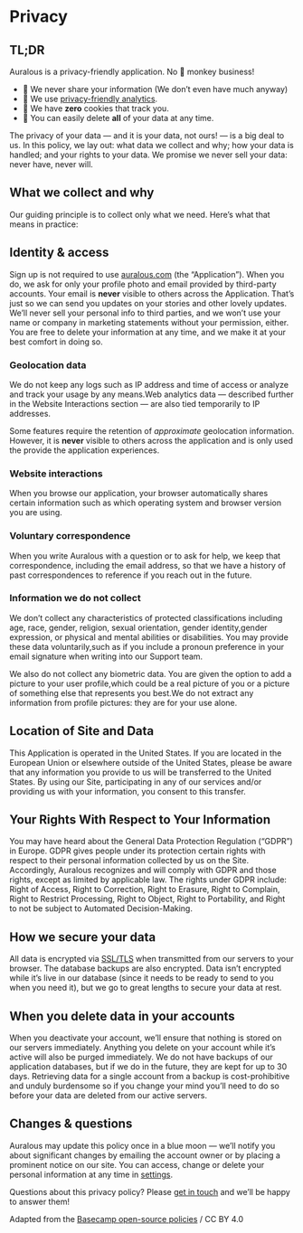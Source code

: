 # Privacy

## TL;DR

Auralous is a privacy-friendly application. No 🙈 monkey business!

- 🤝 We never share your information (We don’t even have much anyway)
- 💯 We use [privacy-friendly analytics](https://usefathom.com/).
- 🍪 We have **zero** cookies that track you.
- 👻 You can easily delete **all** of your data at any time.

The privacy of your data — and it is your data, not ours! — is a big deal to us. In this policy, we lay out: what data we collect and why; how your data is handled; and your rights to your data. We promise we never sell your data: never have, never will.

## What we collect and why

Our guiding principle is to collect only what we need. Here’s what that means in practice:

## Identity & access

Sign up is not required to use [auralous.com](https://auralous.com/) (the “Application”). When you do, we ask for only your profile photo and email provided by third-party accounts. Your email is **never** visible to others across the Application. That’s just so we can send you updates on your stories and other lovely updates. We’ll never sell your personal info to third parties, and we won’t use your name or company in marketing statements without your permission, either. You are free to delete your information at any time, and we make it at your best comfort in doing so.

### Geolocation data

We do not keep any logs such as IP address and time of access or analyze and track your usage by any means.Web analytics data — described further in the Website Interactions section — are also tied temporarily to IP addresses.

Some features require the retention of _approximate_ geolocation information. However, it is **never** visible to others across the application and is only used the provide the application experiences.

### Website interactions

When you browse our application, your browser automatically shares certain information such as which operating system and browser version you are using.

### Voluntary correspondence

When you write Auralous with a question or to ask for help, we keep that correspondence, including the email address, so that we have a history of past correspondences to reference if you reach out in the future.

### Information we do not collect

We don’t collect any characteristics of protected classifications including age, race, gender, religion, sexual orientation, gender identity,gender expression, or physical and mental abilities or disabilities. You may provide these data voluntarily,such as if you include a pronoun preference in your email signature when writing into our Support team.

We also do not collect any biometric data. You are given the option to add a picture to your user profile,which could be a real picture of you or a picture of something else that represents you best.We do not extract any information from profile pictures: they are for your use alone.

## Location of Site and Data

This Application is operated in the United States. If you are located in the European Union or elsewhere outside of the United States, please be aware that any information you provide to us will be transferred to the United States. By using our Site, participating in any of our services and/or providing us with your information, you consent to this transfer.

## Your Rights With Respect to Your Information

You may have heard about the General Data Protection Regulation (“GDPR”) in Europe. GDPR gives people under its protection certain rights with respect to their personal information collected by us on the Site. Accordingly, Auralous recognizes and will comply with GDPR and those rights, except as limited by applicable law. The rights under GDPR include: Right of Access, Right to Correction, Right to Erasure, Right to Complain, Right to Restrict Processing, Right to Object, Right to Portability, and Right to not be subject to Automated Decision-Making.

## How we secure your data

All data is encrypted via [SSL/TLS](https://en.wikipedia.org/wiki/Transport_Layer_Security) when transmitted from our servers to your browser. The database backups are also encrypted. Data isn’t encrypted while it’s live in our database (since it needs to be ready to send to you when you need it), but we go to great lengths to secure your data at rest.

## When you delete data in your accounts

When you deactivate your account, we’ll ensure that nothing is stored on our servers immediately. Anything you delete on your account while it’s active will also be purged immediately. We do not have backups of our application databases, but if we do in the future, they are kept for up to 30 days. Retrieving data for a single account from a backup is cost-prohibitive and unduly burdensome so if you change your mind you’ll need to do so before your data are deleted from our active servers.

## Changes & questions

Auralous may update this policy once in a blue moon — we’ll notify you about significant changes by emailing the account owner or by placing a prominent notice on our site. You can access, change or delete your personal information at any time in [settings](https://auralous.com/settings).

Questions about this privacy policy? Please [get in touch](https://auralous.com/contact) and we’ll be happy to answer them!

Adapted from the [Basecamp open-source policies](https://github.com/basecamp/policies) / CC BY 4.0
